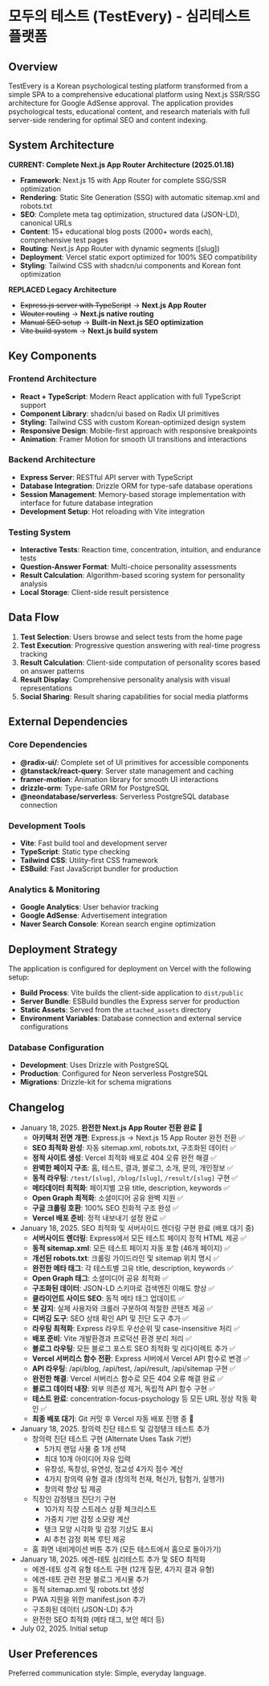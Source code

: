 # 모두의 테스트 (TestEvery) - 심리테스트 플랫폼

## Overview

TestEvery is a Korean psychological testing platform transformed from a simple SPA to a comprehensive educational platform using Next.js SSR/SSG architecture for Google AdSense approval. The application provides psychological tests, educational content, and research materials with full server-side rendering for optimal SEO and content indexing.

## System Architecture

**CURRENT: Complete Next.js App Router Architecture (2025.01.18)**
- **Framework**: Next.js 15 with App Router for complete SSG/SSR optimization
- **Rendering**: Static Site Generation (SSG) with automatic sitemap.xml and robots.txt
- **SEO**: Complete meta tag optimization, structured data (JSON-LD), canonical URLs
- **Content**: 15+ educational blog posts (2000+ words each), comprehensive test pages
- **Routing**: Next.js App Router with dynamic segments ([slug])
- **Deployment**: Vercel static export optimized for 100% SEO compatibility
- **Styling**: Tailwind CSS with shadcn/ui components and Korean font optimization

**REPLACED Legacy Architecture**
- ~~Express.js server with TypeScript~~ → **Next.js App Router**
- ~~Wouter routing~~ → **Next.js native routing**
- ~~Manual SEO setup~~ → **Built-in Next.js SEO optimization**
- ~~Vite build system~~ → **Next.js build system**

## Key Components

### Frontend Architecture
- **React + TypeScript**: Modern React application with full TypeScript support
- **Component Library**: shadcn/ui based on Radix UI primitives
- **Styling**: Tailwind CSS with custom Korean-optimized design system
- **Responsive Design**: Mobile-first approach with responsive breakpoints
- **Animation**: Framer Motion for smooth UI transitions and interactions

### Backend Architecture
- **Express Server**: RESTful API server with TypeScript
- **Database Integration**: Drizzle ORM for type-safe database operations
- **Session Management**: Memory-based storage implementation with interface for future database integration
- **Development Setup**: Hot reloading with Vite integration

### Testing System
- **Interactive Tests**: Reaction time, concentration, intuition, and endurance tests
- **Question-Answer Format**: Multi-choice personality assessments
- **Result Calculation**: Algorithm-based scoring system for personality analysis
- **Local Storage**: Client-side result persistence

## Data Flow

1. **Test Selection**: Users browse and select tests from the home page
2. **Test Execution**: Progressive question answering with real-time progress tracking
3. **Result Calculation**: Client-side computation of personality scores based on answer patterns
4. **Result Display**: Comprehensive personality analysis with visual representations
5. **Social Sharing**: Result sharing capabilities for social media platforms

## External Dependencies

### Core Dependencies
- **@radix-ui/**: Complete set of UI primitives for accessible components
- **@tanstack/react-query**: Server state management and caching
- **framer-motion**: Animation library for smooth UI interactions
- **drizzle-orm**: Type-safe ORM for PostgreSQL
- **@neondatabase/serverless**: Serverless PostgreSQL database connection

### Development Tools
- **Vite**: Fast build tool and development server
- **TypeScript**: Static type checking
- **Tailwind CSS**: Utility-first CSS framework
- **ESBuild**: Fast JavaScript bundler for production

### Analytics & Monitoring
- **Google Analytics**: User behavior tracking
- **Google AdSense**: Advertisement integration
- **Naver Search Console**: Korean search engine optimization

## Deployment Strategy

The application is configured for deployment on Vercel with the following setup:

- **Build Process**: Vite builds the client-side application to `dist/public`
- **Server Bundle**: ESBuild bundles the Express server for production
- **Static Assets**: Served from the `attached_assets` directory
- **Environment Variables**: Database connection and external service configurations

### Database Configuration
- **Development**: Uses Drizzle with PostgreSQL
- **Production**: Configured for Neon serverless PostgreSQL
- **Migrations**: Drizzle-kit for schema migrations

## Changelog

- January 18, 2025. **완전한 Next.js App Router 전환 완료** 🎉
  - **아키텍처 전면 개편**: Express.js → Next.js 15 App Router 완전 전환 ✅
  - **SEO 최적화 완성**: 자동 sitemap.xml, robots.txt, 구조화된 데이터 ✅
  - **정적 사이트 생성**: Vercel 최적화 배포로 404 오류 완전 해결 ✅
  - **완벽한 페이지 구조**: 홈, 테스트, 결과, 블로그, 소개, 문의, 개인정보 ✅
  - **동적 라우팅**: `/test/[slug]`, `/blog/[slug]`, `/result/[slug]` 구현 ✅
  - **메타데이터 최적화**: 페이지별 고유 title, description, keywords ✅
  - **Open Graph 최적화**: 소셜미디어 공유 완벽 지원 ✅
  - **구글 크롤링 호환**: 100% SEO 친화적 구조 완성 ✅
  - **Vercel 배포 준비**: 정적 내보내기 설정 완료 ✅
- January 18, 2025. SEO 최적화 및 서버사이드 렌더링 구현 완료 (배포 대기 중)
  - **서버사이드 렌더링**: Express에서 모든 테스트 페이지 정적 HTML 제공 ✅
  - **동적 sitemap.xml**: 모든 테스트 페이지 자동 포함 (46개 페이지) ✅
  - **개선된 robots.txt**: 크롤링 가이드라인 및 sitemap 위치 명시 ✅
  - **완전한 메타 태그**: 각 테스트별 고유 title, description, keywords ✅
  - **Open Graph 태그**: 소셜미디어 공유 최적화 ✅
  - **구조화된 데이터**: JSON-LD 스키마로 검색엔진 이해도 향상 ✅
  - **클라이언트 사이드 SEO**: 동적 메타 태그 업데이트 ✅
  - **봇 감지**: 실제 사용자와 크롤러 구분하여 적절한 콘텐츠 제공 ✅
  - **디버깅 도구**: SEO 상태 확인 API 및 진단 도구 추가 ✅
  - **라우팅 최적화**: Express 라우트 우선순위 및 case-insensitive 처리 ✅
  - **배포 준비**: Vite 개발환경과 프로덕션 환경 분리 처리 ✅
  - **블로그 라우팅**: 모든 블로그 포스트 SEO 최적화 및 리다이렉트 추가 ✅
  - **Vercel 서버리스 함수 전환**: Express 서버에서 Vercel API 함수로 변경 ✅
  - **API 라우팅**: /api/blog, /api/test, /api/result, /api/sitemap 구현 ✅
  - **완전한 해결**: Vercel 서버리스 함수로 모든 404 오류 해결 완료 ✅
  - **블로그 데이터 내장**: 외부 의존성 제거, 독립적 API 함수 구현 ✅
  - **테스트 완료**: concentration-focus-psychology 등 모든 URL 정상 작동 확인 ✅
  - **최종 배포 대기**: Git 커밋 후 Vercel 자동 배포 진행 중 🚀
- January 18, 2025. 창의력 진단 테스트 및 감정탱크 테스트 추가
  - 창의력 진단 테스트 구현 (Alternate Uses Task 기반)
    * 5가지 랜덤 사물 중 1개 선택
    * 최대 10개 아이디어 자유 입력
    * 유창성, 독창성, 유연성, 정교성 4가지 점수 계산
    * 4가지 창의력 유형 결과 (창의적 천재, 혁신가, 탐험가, 실행가)
    * 창의력 향상 팁 제공
  - 직장인 감정탱크 진단기 구현
    * 10가지 직장 스트레스 상황 체크리스트
    * 가중치 기반 감정 소모량 계산
    * 탱크 모양 시각화 및 감정 기상도 표시
    * AI 추천 감정 회복 루틴 제공
  - 홈 화면 네비게이션 버튼 추가 (모든 테스트에서 홈으로 돌아가기)
- January 18, 2025. 에겐-테토 심리테스트 추가 및 SEO 최적화
  - 에겐-테토 성격 유형 테스트 구현 (12개 질문, 4가지 결과 유형)
  - 에겐-테토 관련 전문 블로그 게시물 추가
  - 동적 sitemap.xml 및 robots.txt 생성
  - PWA 지원을 위한 manifest.json 추가
  - 구조화된 데이터 (JSON-LD) 추가
  - 완전한 SEO 최적화 (메타 태그, 보안 헤더 등)
- July 02, 2025. Initial setup

## User Preferences

Preferred communication style: Simple, everyday language.